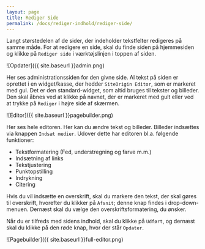 ```yaml
---
layout: page
title: Rediger Side
permalink: /docs/rediger-indhold/rediger-side/
---
```


Langt størstedelen af de sider, der indeholder tekstfelter redigeres på samme måde. For at redigere en side, skal du finde siden på hjemmesiden og klikke på `Rediger side` i værktøjslinjen i toppen af siden.

![Opdater]({{ site.baseurl }}admin.png)

Her ses administrationssiden for den givne side. Al tekst på siden er oprettet i en widget/kasse, der hedder `SiteOrigin Editor`, som er markeret med gul. Det er den standard-widget, som altid bruges til tekster og billeder. Den skal åbnes ved at klikke på navnet, der er markeret med gult eller ved at trykke på `Rediger` i højre side af skærmen.

![Editor]({{ site.baseurl }}pagebuilder.png)

Her ses hele editoren. Her kan du ændre tekst og billeder. Billeder indsættes via knappen `Indsæt medier`. Udover dette har editoren bl.a. følgende funktioner:

* Tekstformatering (Fed, understregning og farve m.m.)
* Indsætning af links
* Tekstjustering
* Punktopstilling
* Indrykning
* Citering

Hvis du vil indsætte en overskrift, skal du markere den tekst, der skal gøres til overskrift, hvorefter du klikker på `Afsnit`; denne knap findes i drop-down-menuen. Dernæst skal du vælge den overskriftsformatering, du ønsker.

Når du er tilfreds med sidens indhold, skal du klikke på `Udført`, og dernæst skal du klikke på den røde knap, hvor der står `Opdater`.

![Pagebuilder]({{ site.baseurl }}full-editor.png)
